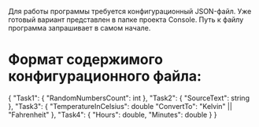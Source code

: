 Для работы программы требуется конфигурационный JSON-файл. Уже готовый вариант представлен в папке проекта Console. Путь к файлу программа запрашивает в самом начале.

# Формат содержимого конфигурационного файла:
{
  "Task1": {
    "RandomNumbersCount": int
  },
  "Task2": {
    "SourceText": string
  },
  "Task3": {
    "TemperatureInCelsius": double
    "ConvertTo": "Kelvin" || "Fahrenheit"
  },
  "Task4": {
    "Hours": double,
    "Minutes": double
  }
}
